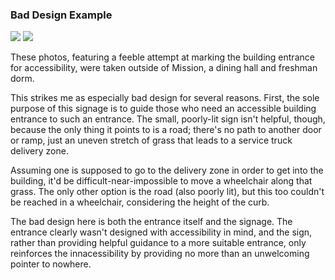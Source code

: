 ### Bad Design Example

![](bad_1.JPG)
![](bad_2.JPG)

These photos, featuring a feeble attempt at marking the building entrance for accessibility, were taken outside of Mission, a dining hall and freshman dorm. 

This strikes me as especially bad design for several reasons. First, the sole purpose of this signage is to guide those who need an accessible building entrance to such an entrance. The small, poorly-lit sign isn't helpful, though, because the only thing it points to is a road; there's no path to another door or ramp, just an uneven stretch of grass that leads to a service truck delivery zone. 

Assuming one is supposed to go to the delivery zone in order to get into the building, it'd be difficult-near-impossible to move a wheelchair along that grass. The only other option is the road (also poorly lit), but this too couldn't be reached in a wheelchair, considering the height of the curb. 

The bad design here is both the entrance itself and the signage. The entrance clearly wasn't designed with accessibility in mind, and the sign, rather than providing helpful guidance to a more suitable entrance, only reinforces the innacessibility by providing no more than an unwelcoming pointer to nowhere. 

